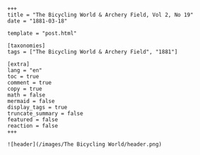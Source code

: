
    +++
    title = "The Bicycling World & Archery Field, Vol 2, No 19"
    date = "1881-03-18"

    template = "post.html"

    [taxonomies]
    tags = ["The Bicycling World & Archery Field", "1881"]

    [extra]
    lang = "en"
    toc = true
    comment = true
    copy = true
    math = false
    mermaid = false
    display_tags = true
    truncate_summary = false
    featured = false
    reaction = false
    +++

    ![header](/images/The Bicycling World/header.png)

    
